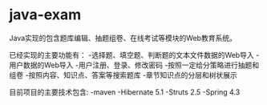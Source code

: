 # java-exam
Java实现的包含题库编辑、抽题组卷、在线考试等模块的Web教育系统。

已经实现的主要功能有：
-选择题、填空题、判断题的文本文件数据的Web导入
-用户数据的Web导入
-用户注册、登录、修改密码
-按照一定给分策略进行抽题和组卷
-按照内容、知识点、答案等搜索题库
-章节知识点的分层和树状展示

目前项目的主要技术包含:
-maven
-Hibernate 5.1 
-Struts 2.5
-Spring 4.3
